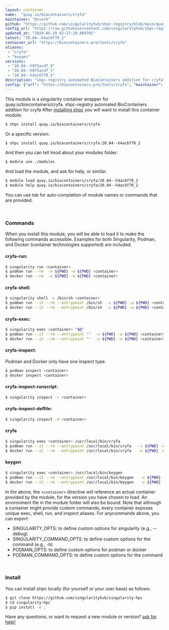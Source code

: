 ```yaml
---
layout: container
name:  "quay.io/biocontainers/cryfa"
maintainer: "@vsoch"
github: "https://github.com/singularityhub/shpc-registry/blob/main/quay.io/biocontainers/cryfa/container.yaml"
config_url: "https://raw.githubusercontent.com/singularityhub/shpc-registry/main/quay.io/biocontainers/cryfa/container.yaml"
updated_at: "2024-05-29 02:37:28.809701"
latest: "20.04--h4ac6f70_2"
container_url: "https://biocontainers.pro/tools/cryfa"
aliases:
 - "cryfa"
 - "keygen"
versions:
 - "20.04--h9f5acd7_0"
 - "20.04--h9f5acd7_1"
 - "20.04--h4ac6f70_2"
description: "shpc-registry automated BioContainers addition for cryfa"
config: {"url": "https://biocontainers.pro/tools/cryfa", "maintainer": "@vsoch", "description": "shpc-registry automated BioContainers addition for cryfa", "latest": {"20.04--h4ac6f70_2": "sha256:041708c397f34e61cd008bc6a44628601e4fe0f1b8672cf32f4a648eaad3473b"}, "tags": {"20.04--h9f5acd7_0": "sha256:d1a135e085c6aaf1189ec55e534b36699171578bd9b2df1476da8f95736f4f20", "20.04--h9f5acd7_1": "sha256:b35791684e15295a3e7f3854ac637ff722c1a1724fd2268e821c332e1bd541ee", "20.04--h4ac6f70_2": "sha256:041708c397f34e61cd008bc6a44628601e4fe0f1b8672cf32f4a648eaad3473b"}, "docker": "quay.io/biocontainers/cryfa", "aliases": {"cryfa": "/usr/local/bin/cryfa", "keygen": "/usr/local/bin/keygen"}}
---
```


This module is a singularity container wrapper for quay.io/biocontainers/cryfa.
shpc-registry automated BioContainers addition for cryfa
After [installing shpc](#install) you will want to install this container module:


```bash
$ shpc install quay.io/biocontainers/cryfa
```

Or a specific version:

```bash
$ shpc install quay.io/biocontainers/cryfa:20.04--h4ac6f70_2
```

And then you can tell lmod about your modules folder:

```bash
$ module use ./modules
```

And load the module, and ask for help, or similar.

```bash
$ module load quay.io/biocontainers/cryfa/20.04--h4ac6f70_2
$ module help quay.io/biocontainers/cryfa/20.04--h4ac6f70_2
```

You can use tab for auto-completion of module names or commands that are provided.

<br>

### Commands

When you install this module, you will be able to load it to make the following commands accessible.
Examples for both Singularity, Podman, and Docker (container technologies supported) are included.

#### cryfa-run:

```bash
$ singularity run <container>
$ podman run --rm  -v ${PWD} -w ${PWD} <container>
$ docker run --rm  -v ${PWD} -w ${PWD} <container>
```

#### cryfa-shell:

```bash
$ singularity shell -s /bin/sh <container>
$ podman run --it --rm --entrypoint /bin/sh  -v ${PWD} -w ${PWD} <container>
$ docker run --it --rm --entrypoint /bin/sh  -v ${PWD} -w ${PWD} <container>
```

#### cryfa-exec:

```bash
$ singularity exec <container> "$@"
$ podman run --it --rm --entrypoint ""  -v ${PWD} -w ${PWD} <container> "$@"
$ docker run --it --rm --entrypoint ""  -v ${PWD} -w ${PWD} <container> "$@"
```

#### cryfa-inspect:

Podman and Docker only have one inspect type.

```bash
$ podman inspect <container>
$ docker inspect <container>
```

#### cryfa-inspect-runscript:

```bash
$ singularity inspect -r <container>
```

#### cryfa-inspect-deffile:

```bash
$ singularity inspect -d <container>
```


#### cryfa

```bash
$ singularity exec <container> /usr/local/bin/cryfa
$ podman run --it --rm --entrypoint /usr/local/bin/cryfa   -v ${PWD} -w ${PWD} <container> -c " $@"
$ docker run --it --rm --entrypoint /usr/local/bin/cryfa   -v ${PWD} -w ${PWD} <container> -c " $@"
```


#### keygen

```bash
$ singularity exec <container> /usr/local/bin/keygen
$ podman run --it --rm --entrypoint /usr/local/bin/keygen   -v ${PWD} -w ${PWD} <container> -c " $@"
$ docker run --it --rm --entrypoint /usr/local/bin/keygen   -v ${PWD} -w ${PWD} <container> -c " $@"
```



In the above, the `<container>` directive will reference an actual container provided
by the module, for the version you have chosen to load. An environment file in the
module folder will also be bound. Note that although a container
might provide custom commands, every container exposes unique exec, shell, run, and
inspect aliases. For anycommands above, you can export:

 - SINGULARITY_OPTS: to define custom options for singularity (e.g., --debug)
 - SINGULARITY_COMMAND_OPTS: to define custom options for the command (e.g., -b)
 - PODMAN_OPTS: to define custom options for podman or docker
 - PODMAN_COMMAND_OPTS: to define custom options for the command

<br>

### Install

You can install shpc locally (for yourself or your user base) as follows:

```bash
$ git clone https://github.com/singularityhub/singularity-hpc
$ cd singularity-hpc
$ pip install -e .
```

Have any questions, or want to request a new module or version? [ask for help!](https://github.com/singularityhub/singularity-hpc/issues)